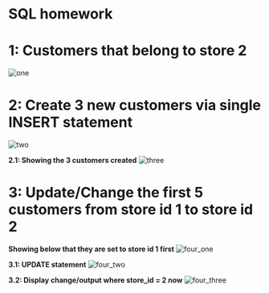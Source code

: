 # SQL homework

# 1: Customers that belong to store 2

![one](https://github.com/DanEbrah/homework/assets/50346743/02cf12ef-1e65-494d-b81b-4c32cc3a6818)

# 2: Create 3 new customers via single INSERT statement

![two](https://github.com/DanEbrah/homework/assets/50346743/e907bd25-09ca-4d10-9dff-e019b1e62489)

**2.1: Showing the 3 customers created** 
![three](https://github.com/DanEbrah/homework/assets/50346743/5ee9ca98-e7a6-4133-8914-dc6a75c8e9f8)

# 3: Update/Change the first 5 customers from store id 1 to store id 2


**Showing below that they are set to store id 1 first**
![four_one](https://github.com/DanEbrah/homework/assets/50346743/8cb8326f-e6c7-47c3-9037-c91e30557ef3)


**3.1: UPDATE statement** 
![four_two](https://github.com/DanEbrah/homework/assets/50346743/069680b7-8ff3-4485-a599-ad8683612de7)


**3.2: Display change/output where store_id = 2 now** 
![four_three](https://github.com/DanEbrah/homework/assets/50346743/8d1ef5e8-ec07-4c53-9028-4ab538c017e7)



